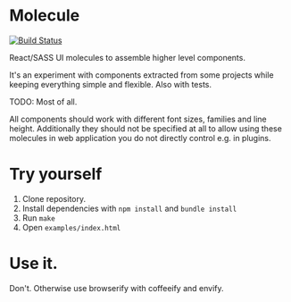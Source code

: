 # Molecule

[![Build Status](https://travis-ci.org/jgraichen/molecule.svg?branch=master)](https://travis-ci.org/jgraichen/molecule)

React/SASS UI molecules to assemble higher level components.

It's an experiment with components extracted from some projects while keeping everything simple and flexible. Also with tests.

TODO: Most of all.

All components should work with different font sizes, families and line height. Additionally they should not be specified at all to allow using these molecules in web application you do not directly control e.g. in plugins.

# Try yourself

1. Clone repository.
2. Install dependencies with `npm install` and `bundle install`
3. Run `make`
4. Open `examples/index.html`

# Use it.

Don't. Otherwise use browserify with coffeeify and envify.
